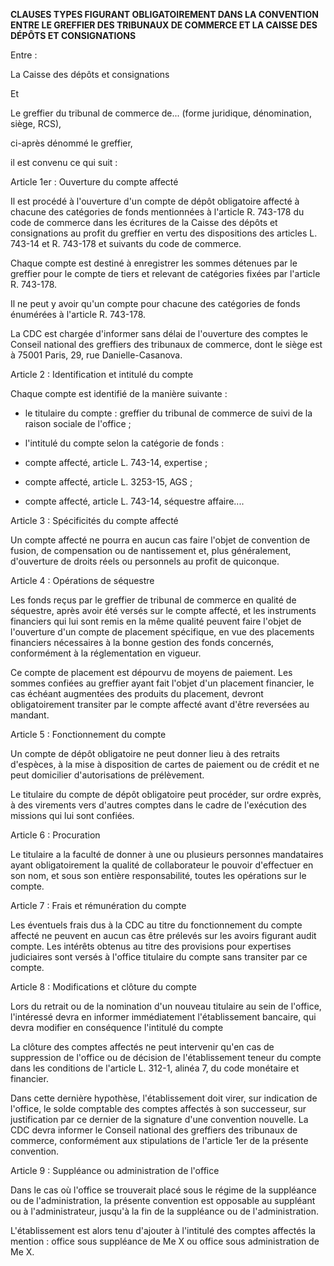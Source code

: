 
**CLAUSES TYPES FIGURANT OBLIGATOIREMENT DANS LA CONVENTION ENTRE LE GREFFIER DES TRIBUNAUX DE COMMERCE ET LA CAISSE DES DÉPÔTS ET CONSIGNATIONS** 



 


Entre : 


La Caisse des dépôts et consignations 


Et 


Le greffier du tribunal de commerce de... (forme juridique, dénomination, siège, RCS), 


ci-après dénommé le greffier, 


il est convenu ce qui suit : 


Article 1er : Ouverture du compte affecté 


Il est procédé à l'ouverture d'un compte de dépôt obligatoire affecté à chacune des catégories de fonds mentionnées à l'article R. 743-178 du code de commerce dans les écritures de la Caisse des dépôts et consignations au profit du greffier en vertu des dispositions des articles L. 743-14 et R. 743-178 et suivants du code de commerce. 


Chaque compte est destiné à enregistrer les sommes détenues par le greffier pour le compte de tiers et relevant de catégories fixées par l'article R. 743-178. 


Il ne peut y avoir qu'un compte pour chacune des catégories de fonds énumérées à l'article R. 743-178. 


La CDC est chargée d'informer sans délai de l'ouverture des comptes le Conseil national des greffiers des tribunaux de commerce, dont le siège est à 75001 Paris, 29, rue Danielle-Casanova. 


Article 2 : Identification et intitulé du compte 


Chaque compte est identifié de la manière suivante :


- le titulaire du compte : greffier du tribunal de commerce de suivi de la raison sociale de l'office ;


- l'intitulé du compte selon la catégorie de fonds :


- compte affecté, article L. 743-14, expertise ;


- compte affecté, article L. 3253-15, AGS ;


- compte affecté, article L. 743-14, séquestre affaire.... 


Article 3 : Spécificités du compte affecté 


Un compte affecté ne pourra en aucun cas faire l'objet de convention de fusion, de compensation ou de nantissement et, plus généralement, d'ouverture de droits réels ou personnels au profit de quiconque. 


Article 4 : Opérations de séquestre 


Les fonds reçus par le greffier de tribunal de commerce en qualité de séquestre, après avoir été versés sur le compte affecté, et les instruments financiers qui lui sont remis en la même qualité peuvent faire l'objet de l'ouverture d'un compte de placement spécifique, en vue des placements financiers nécessaires à la bonne gestion des fonds concernés, conformément à la réglementation en vigueur. 


Ce compte de placement est dépourvu de moyens de paiement. Les sommes confiées au greffier ayant fait l'objet d'un placement financier, le cas échéant augmentées des produits du placement, devront obligatoirement transiter par le compte affecté avant d'être reversées au mandant. 


Article 5 : Fonctionnement du compte 


Un compte de dépôt obligatoire ne peut donner lieu à des retraits d'espèces, à la mise à disposition de cartes de paiement ou de crédit et ne peut domicilier d'autorisations de prélèvement. 


Le titulaire du compte de dépôt obligatoire peut procéder, sur ordre exprès, à des virements vers d'autres comptes dans le cadre de l'exécution des missions qui lui sont confiées. 


Article 6 : Procuration 


Le titulaire a la faculté de donner à une ou plusieurs personnes mandataires ayant obligatoirement la qualité de collaborateur le pouvoir d'effectuer en son nom, et sous son entière responsabilité, toutes les opérations sur le compte. 


Article 7 : Frais et rémunération du compte 


Les éventuels frais dus à la CDC au titre du fonctionnement du compte affecté ne peuvent en aucun cas être prélevés sur les avoirs figurant audit compte. Les intérêts obtenus au titre des provisions pour expertises judiciaires sont versés à l'office titulaire du compte sans transiter par ce compte. 


Article 8 : Modifications et clôture du compte 


Lors du retrait ou de la nomination d'un nouveau titulaire au sein de l'office, l'intéressé devra en informer immédiatement l'établissement bancaire, qui devra modifier en conséquence l'intitulé du compte 


La clôture des comptes affectés ne peut intervenir qu'en cas de suppression de l'office ou de décision de l'établissement teneur du compte dans les conditions de l'article L. 312-1, alinéa 7, du code monétaire et financier. 


Dans cette dernière hypothèse, l'établissement doit virer, sur indication de l'office, le solde comptable des comptes affectés à son successeur, sur justification par ce dernier de la signature d'une convention nouvelle. La CDC devra informer le Conseil national des greffiers des tribunaux de commerce, conformément aux stipulations de l'article 1er de la présente convention. 


Article 9 : Suppléance ou administration de l'office 


Dans le cas où l'office se trouverait placé sous le régime de la suppléance ou de l'administration, la présente convention est opposable au suppléant ou à l'administrateur, jusqu'à la fin de la suppléance ou de l'administration.


L'établissement est alors tenu d'ajouter à l'intitulé des comptes affectés la mention : office sous suppléance de Me X ou office sous administration de Me X.

